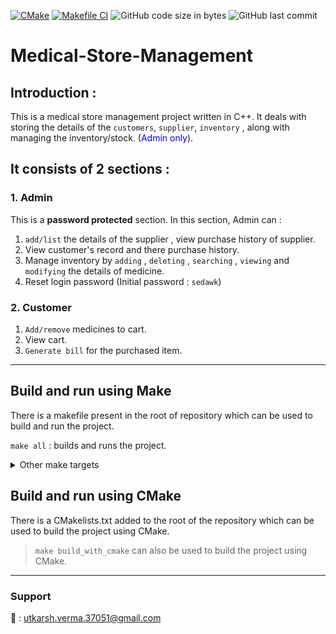 [![CMake](https://github.com/UtkarshVerma37051/Medical-Store-Management/actions/workflows/cmake.yml/badge.svg?branch=feature%2Fautomate-build)](https://github.com/UtkarshVerma37051/Medical-Store-Management/actions/workflows/cmake.yml) [![Makefile CI](https://github.com/UtkarshVerma37051/Medical-Store-Management/actions/workflows/makefile.yml/badge.svg)](https://github.com/UtkarshVerma37051/Medical-Store-Management/actions/workflows/makefile.yml) ![GitHub code size in bytes](https://img.shields.io/github/languages/code-size/utkarshverma37051/Medical-store-management?color=light-green) ![GitHub last commit](https://img.shields.io/github/last-commit/utkarshverma37051/Medical-Store-management)

# Medical-Store-Management

## Introduction :
This is a medical store management project written in C++.
It deals with storing the details of the `customers`, `supplier`, `inventory` , along with managing the inventory/stock. (<font color="blue">Admin only</font>).
## It consists of 2 sections :

### 1. Admin
This is a **password protected** section. In this section, Admin can :
1. `add/list` the details of the supplier , view purchase history of supplier.
2. View customer's record and there purchase history.
3. Manage inventory by `adding` , `deleting` , `searching` , `viewing` and `modifying` the details of medicine.
4. Reset login password (Initial password : `sedawk`)

### 2. Customer
1. `Add/remove` medicines to cart.
2. View cart.
3. `Generate bill` for the purchased item.
- - -

## Build and run using Make

There is a makefile present in the root of repository which can be used to build and run the project.

`make all` : builds and runs the project.



<details>
<summary>Other make targets</summary>
<br>

`make clean` : cleans the build directory.
`make compile` : compiles the sources files to object files (`build/*.o`).
`make link`    : links the object files and create the executable <font color="green">medical.exe</font> which is present in <font color="green" >build/bin</font> directory (if not specified).
`make run`     : runs the exe (if already built).
</details>

## Build and run using CMake

There is a CMakelists.txt added to the root of the repository which can be used to build the project using CMake.

> `make build_with_cmake` can also be used to build the project using CMake.
---
### Support

:e-mail: : utkarsh.verma.37051@gmail.com
